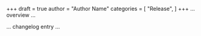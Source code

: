 +++
draft = true
author = "Author Name"
categories = [
    "Release",
]
+++
... overview ...
<!--more-->

... changelog entry ...
